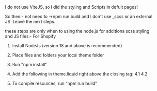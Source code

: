 
I do not use ViteJS, so i did the styling and Scripts in defult pages!


So then:- not need to ->npm run build and I don't use _scss or an external JS.
Leave the next steps.




these steps are only when to using the node.js for additiona scss styling and JS files:-
For Shopify

1. Install NodeJs (version 18 and above is recommended)

2. Place files and folders your local theme folder

3. Run "npm install"

4. Add the following in theme.liquid right above the closing </head> tag:
    4.1 <link href="{{ 'app.css' | asset_url }}" rel="stylesheet" type="text/css" media="all">
    4.2 <script src="{{ 'app.js' | asset_url }}" defer="defer"></script>

5. To compile resources, run "npm run build"